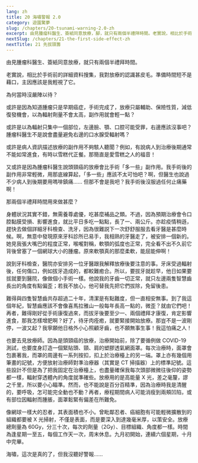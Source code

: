 ```yaml
---
lang: zh
title: 20 海嘯警報 2.0
category: 遊園驚夢
slug: /chapters/20-tsunami-warning-2.0-zh
excerpt: 由見腫瘤科醫生、簽紙同意放療，腳，就只有兩個半禮拜時間。老實說，相比於手術前的詳細資料搜集，我對放療的認識甚皮毛。
nextSlug: /chapters/21-the-first-side-effect-zh
nextTitle: 21 先拔頭籌
---
```


<p class="cn">由見腫瘤科醫生、簽紙同意放療，就只有兩個半禮拜時間。
 
<p class="cn">老實說，相比於手術前的詳細資料搜集，我對放療的認識甚皮毛。準備時間短不是藉口，主因應該是我輕視了它。
 
<p class="cn">為何當時沒嚴陣以待？
 
<p class="cn">或許是因為知道腫瘤只是早期癌症，手術完成了，放療只屬輔助、保險性質，減低復發機會，以為輻射劑量不會太高，副作用就會輕一點？
 
<p class="cn">或許是以為輻射只集中一個部位，左邊臉、顎、口腔可能受罪，右邊應該沒事吧？腫瘤科醫生不是說會盡量避免右邊的口水腺受輻射嗎？
 
<p class="cn">或許是病人資訊描述放療的副作用不夠駭人聽聞？例如，有說病人到治療後期通常不能如常進食，有時以雪糕代正餐。那簡直是愛雪糕之人的福音！
 
<p class="cn">又或許是因為腫瘤科醫生說頭頸癌的放療會比手術「多一些」副作用。我手術後的副作用非常輕微，用那底線算起，「多一些」應該不太可怕吧？啊，但醫生也說過不少病人到後期要用嗎啡鎮痛...... 但那不會是我吧？我手術後沒服過任何止痛藥啊！
 
<p class="cn">那兩個半禮拜時間用來做甚麼？
 
<p class="cn">身體狀況其實不錯，無需養尊處優，吃甚麼補品之類。不過，因為預期治療會令口腔黏膜受損、影響進食，就比平日多吃一點點，長了一、兩公斤。亦趁疫情稍遜，趕快去做個詳細牙科檢查、洗牙，因為很難説下一次舒舒服服去看牙醫是甚麼時候。啊，無意中發現原來牙科診所已易手，我相熟的牙醫走了，被安排一個新的。她見我張大嘴巴的程度正常，喉嚨對稱，軟顎的弧度也正常，完全看不出不久前它背後曾塞了一個網球大小的腫瘤。原來軟顎真的那麼柔軟，能屈能伸啊！
 
<p class="cn">說到牙科檢查，醫院亦安排另一位牙醫跟我解釋放療後要注意的事。牙床受過輻射後，任何傷口，例如拔牙造成的，都較難癒合。所以，要拔牙就趁早，他日如果要拔就要到醫院，像做個小手術一樣。他說我的牙齒一切正常，就只左邊兩隻智慧齒長出的角度有點偏歪；若我不放心，他可替我先把它們拔除，免留後患。
 
<p class="cn">難得與四隻智慧齒共存超過二十年，清潔是有點難度，但一直相安無事。到了我這個年紀，智慧齒應該不會像喜馬拉雅山一般每年長高一點的，微歪？就由它們吧！再者，難得剛好從手術康復過來，而拔牙後要至少一、兩個禮拜才康復，肯定影響進食，那我怎樣增肥啊？好了，待牙肉痊癒，就要緊接開始放療。那豈不是一波剛停，一波又起？我寧願他日格外小心照顧牙齒，也不願無事生事！我這怕痛之人！
 
<p class="cn">也要去見放療師。因為是頭頸癌的放療，治療開始前，除了要循例做 COVID-19 測試，也要度身訂造一個緊貼頭、頸、肩的塑膠透氣網面罩。每次治療時，面罩會包裹著我，而罩的周邊有一系列按扣，扣上於治療檯上的另一端。罩上亦有幾個用筆畫的記號，方便放射治療師對準治療器（其實是 CT 掃描器）上的標準記號。這些設計不但是為了把我固定在治療檯上，也盡量確保我每次頭部微微往後仰的姿勢都一樣，輻射穿透體內的角度就準確些。放療用的是高能量 X 光，差之毫釐，謬之千里，所以要小心瞄準。然而，也不能說是百分百精準，因為治療時我是清醒的，要呼吸，怎可能完全動也不動？再者，療程期間病人可能消瘦到兩頰凹陷，或有部位因輻射而腫脹，面罩鬆緊有偏差在所難免。
 
<p class="cn">像網球一樣大的忍者，其表面積也不小。曾毗鄰忍者、癌細胞有可能輕微擴散到的組織都要被 X 光掃射，不僅是表面，而是要深入到達幾毫米厚，以策安全。放療總劑量為 60Gy，分三十次，每次的劑量（2Gy）、目標組織、角度都一樣。時間為逢星期一至五，每個工作天一次，周末休息。九月初開始，連續六個星期，十月中完畢。
 
<p class="cn">海嘯，這次是真的了，但我沒聽好警報......
